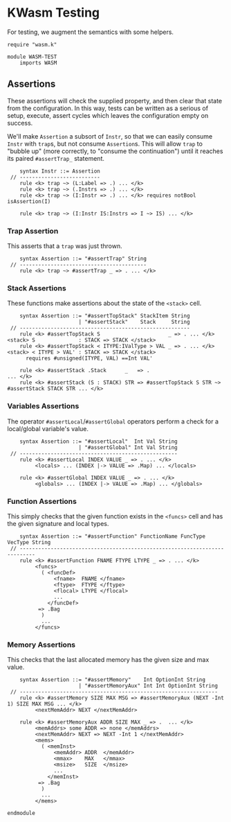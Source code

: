 KWasm Testing
=============

For testing, we augment the semantics with some helpers.

```k
require "wasm.k"

module WASM-TEST
    imports WASM
```

Assertions
----------

These assertions will check the supplied property, and then clear that state from the configuration.
In this way, tests can be written as a serious of setup, execute, assert cycles which leaves the configuration empty on success.

We'll make `Assertion` a subsort of `Instr`, so that we can easily consume `Instr` with `trap`s, but not consume `Assertion`s.
This will allow `trap` to "bubble up" (more correctly, to "consume the continuation") until it reaches its paired `#assertTrap_` statement.

```k
    syntax Instr ::= Assertion
 // --------------------------
    rule <k> trap ~> (L:Label => .) ... </k>
    rule <k> trap ~> (.Instrs => .) ... </k>
    rule <k> trap ~> (I:Instr => .) ... </k> requires notBool isAssertion(I)

    rule <k> trap ~> (I:Instr IS:Instrs => I ~> IS) ... </k>
```

### Trap Assertion

This asserts that a `trap` was just thrown.

```k
    syntax Assertion ::= "#assertTrap" String
 // -----------------------------------------
    rule <k> trap ~> #assertTrap _ => . ... </k>
```

### Stack Assertions

These functions make assertions about the state of the `<stack>` cell.

```k
    syntax Assertion ::= "#assertTopStack" StackItem String
                       | "#assertStack"    Stack     String
 // -------------------------------------------------------
    rule <k> #assertTopStack S                      _ => . ... </k> <stack> S              : STACK => STACK </stack>
    rule <k> #assertTopStack < ITYPE:IValType > VAL _ => . ... </k> <stack> < ITYPE > VAL' : STACK => STACK </stack>
      requires #unsigned(ITYPE, VAL) ==Int VAL'

    rule <k> #assertStack .Stack      _   => .                                               ... </k>
    rule <k> #assertStack (S : STACK) STR => #assertTopStack S STR ~> #assertStack STACK STR ... </k>
```

### Variables Assertions

The operator `#assertLocal`/`#assertGlobal` operators perform a check for a local/global variable's value.

```k
    syntax Assertion ::= "#assertLocal"  Int Val String
                       | "#assertGlobal" Int Val String
 // ---------------------------------------------------
    rule <k> #assertLocal INDEX VALUE _ => . ... </k>
         <locals> ... (INDEX |-> VALUE => .Map) ... </locals>

    rule <k> #assertGlobal INDEX VALUE _ => . ... </k>
         <globals> ... (INDEX |-> VALUE => .Map) ... </globals>
```

### Function Assertions

This simply checks that the given function exists in the `<funcs>` cell and has the given signature and local types.

```k
    syntax Assertion ::= "#assertFunction" FunctionName FuncType VecType String
 // ---------------------------------------------------------------------------
    rule <k> #assertFunction FNAME FTYPE LTYPE _ => . ... </k>
         <funcs>
           ( <funcDef>
               <fname>  FNAME </fname>
               <ftype>  FTYPE </ftype>
               <flocal> LTYPE </flocal>
               ...
             </funcDef>
          => .Bag
           )
           ...
         </funcs>
```

### Memory Assertions

This checks that the last allocated memory has the given size and max value.

```k
    syntax Assertion ::= "#assertMemory"    Int OptionInt String
                       | "#assertMemoryAux" Int Int OptionInt String
 // ----------------------------------------------------------------
    rule <k> #assertMemory SIZE MAX MSG => #assertMemoryAux (NEXT -Int 1) SIZE MAX MSG ... </k>
         <nextMemAddr> NEXT </nextMemAddr>

    rule <k> #assertMemoryAux ADDR SIZE MAX _ => .  ... </k>
         <memAddrs> some ADDR => none </memAddrs>
         <nextMemAddr> NEXT => NEXT -Int 1 </nextMemAddr>
         <mems>
           ( <memInst>
               <memAddr> ADDR  </memAddr>
               <mmax>    MAX   </mmax>
               <msize>   SIZE  </msize>
               ...
             </memInst>
          => .Bag
           )
           ...
         </mems>
```

```k
endmodule
```
